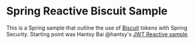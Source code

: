 # Spring Reactive Biscuit Sample

This is a Spring sample that outline the use of [Biscuit](https://www.biscuitsec.org/) tokens with Spring Security. Starting point was Hantsy Bai @hantsy's [JWT Reactive sample](https://github.com/hantsy/spring-reactive-jwt-sample).


